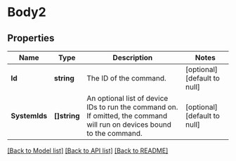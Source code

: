 # Body2

## Properties
Name | Type | Description | Notes
------------ | ------------- | ------------- | -------------
**Id** | **string** | The ID of the command. | [optional] [default to null]
**SystemIds** | **[]string** | An optional list of device IDs to run the command on. If omitted, the command will run on devices bound to the command. | [optional] [default to null]

[[Back to Model list]](../README.md#documentation-for-models) [[Back to API list]](../README.md#documentation-for-api-endpoints) [[Back to README]](../README.md)


